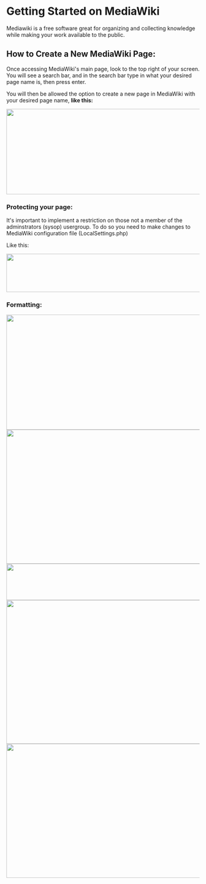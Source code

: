 # **Getting Started on MediaWiki**

Mediawiki is a free software great for organizing and collecting knowledge while making your work available to the public.

## **How to Create a New MediaWiki Page:**

Once accessing MediaWiki's main page, look to the top right of your screen. You will see a search bar, and in the search bar type in what your desired page name is, then press enter. 

You will then be allowed the option to create a new page in MediaWiki with your desired page name, **like this:**
<p>    <p>
<img src="https://raw.githubusercontent.com/hannahzabie/Images/master/Screen%20Shot%202020-11-24%20at%207.35.05%20PM.png" width="550" height="223">
<p>    <p>
  <p>    <p>
    <p>    <p>
      
### **Protecting your page:** 
It's important to implement a restriction on those not a member of the adminstrators (sysop) usergroup. To do so you need to make changes to MediaWiki configuration file (LocalSettings.php)
  <p>   </p>
Like this:
  <p>   </p>
<img src="https://raw.githubusercontent.com/hannahzabie/Images/master/Screen%20Shot%202020-11-24%20at%209.17.55%20PM.png" width="542" height="100">

### **Formatting:**
<img src="https://raw.githubusercontent.com/hannahzabie/Images/master/Screen%20Shot%202020-11-25%20at%201.46.13%20PM.png" width="888" height="300">
<img src="https://raw.githubusercontent.com/hannahzabie/Images/master/Screen%20Shot%202020-11-25%20at%201.46.53%20PM.png" width="736" height="350">
<img src="https://raw.githubusercontent.com/hannahzabie/Images/master/Screen%20Shot%202020-11-25%20at%201.47.08%20PM.png" width="725" height="95">
<img src="https://raw.githubusercontent.com/hannahzabie/Images/master/Screen%20Shot%202020-11-25%20at%201.47.18%20PM.png" width="618" height="375">
<img src="https://raw.githubusercontent.com/hannahzabie/Images/master/Screen%20Shot%202020-11-25%20at%201.48.09%20PM.png" width="871" height="350">
